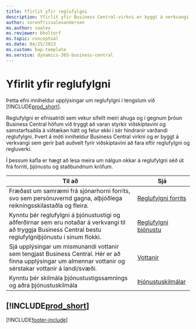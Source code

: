```yaml
---
title: Yfirlit yfir reglufylgni
description: Yfirlit yfir Business Central-virkni er byggt á verkvangi sem gerir það auðvelt fyrir viðskiptavini að fara eftir reglufylgni og regluverki.
author: sorenfriisalexandersen
ms.author: soalex
ms.reviewer: bholtorf
ms.topic: conceptual
ms.date: 04/25/2023
ms.custom: bap-template
ms.service: dynamics-365-business-central
---
```


# Yfirlit yfir reglufylgni

Þetta efni inniheldur upplýsingar um reglufylgni í tengslum við [!INCLUDE[prod_short](../includes/prod_short.md)].  

Reglufylgni er efnisatriði sem vekur sífellt meiri áhuga og í gegnum þróun Business Central höfum við tryggt að varan styrkir viðskiptavini og samstarfsaðila á víðtækan hátt og felur ekki í sér hindranir varðandi reglufylgni. Þvert á móti inniheldur Business Central virkni og er byggt á verkvangi sem gerir það auðvelt fyrir viðskiptavini að fara eftir reglufylgni og regluverki.

Í þessum kafla er hægt að lesa meira um nálgun okkar á reglufylgni séð út frá forriti, þjónustu og staðbundnum kröfum.

|**Til að**|**Sjá**|  
|------------|-------------|  
|Fræðast um samræmi frá sjónarhorni forrits, svo sem persónuvernd gagna, alþjóðlega reikningsskilastaðla og fleira.|[Reglufylgni forrits](compliance-application-compliance.md)|  
|Kynntu þér reglufylgni á þjónustustigi og aðferðirnar sem eru notaðar á verkvangi til að tryggja Business Central bestu reglufylgniþjónustu í sínum flokki.|[Reglufylgni þjónustu](compliance-service-compliance.md)|  
|Sjá upplýsingar um mismunandi vottanir sem tengjast Business Central. Hér er að finna upplýsingar um almennar vottanir og sérstakar vottanir á landi/svæði.|[Vottanir](compliance-certifications.md)|  
|Kynntu þér skilmála þjónustustigssamnings og aðra þjónustuskilmála|[Þjónustuskilmálar](compliance-service-compliance.md#service-terms)|  

## [!INCLUDE[prod_short](../includes/free_trial_md.md)]  


[!INCLUDE[footer-include](../includes/footer-banner.md)]

